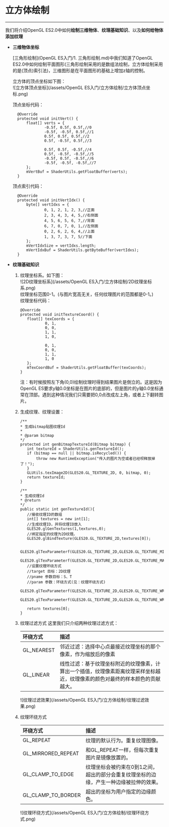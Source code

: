 # 立方体绘制

---

我们将介绍OpenGL ES2.0中如何**绘制三维物体**、**纹理基础知识**、以及**如何给物体添加纹理**

* **三维物体坐标**

  [三角形绘制](OpenGL ES入门/1. 三角形绘制.md)中我们知道了OpenGL ES2.0中如何绘制平面图形\(三角形绘制采用的是数组法绘制，立方体绘制采用的是\(顶点\)索引法\)，三维图形是在平面图形的基础上增加z轴的控制。

  立方体的顶点坐标如下图：  
    ![立方体顶点坐标](/assets/OpenGL ES入门/立方体绘制/立方体顶点坐标.png)

  顶点坐标代码：

  ```
    @Override
    protected void initVert() {
        float[] verts = {
                -0.5f, 0.5f, 0.5f,//0
                -0.5f, -0.5f, 0.5f,//1
                0.5f, 0.5f, 0.5f,//2
                0.5f, -0.5f, 0.5f,//3

                0.5f, 0.5f, -0.5f,//4
                0.5f, -0.5f, -0.5f,//5
                -0.5f, 0.5f, -0.5f,//6
                -0.5f, -0.5f, -0.5f,//7
        };
        mVertBuf = ShaderUtils.getFloatBuffer(verts);
    }
  ```

  顶点索引代码：

  ```
    @Override
    protected void initVertIdx() {
        byte[] vertIdxs = {
                0, 1, 2, 1, 2, 3,//正面
                2, 3, 4, 3, 4, 5,//右侧面
                4, 5, 6, 5, 6, 7,//背面
                6, 7, 0, 7, 0, 1,//左侧面
                0, 2, 6, 2, 6, 4,//上面
                1, 3, 7, 3, 7, 5//下面
        };
        mVertIdxSize = vertIdxs.length;
        mVertIdxBuf = ShaderUtils.getByteBuffer(vertIdxs);
    }
  ```

* **纹理基础知识**

  1. 纹理坐标系。如下图：  
     ![2D纹理坐标系](/assets/OpenGL ES入门/立方体绘制/2D纹理坐标系.png)  
     纹理坐标范围0-1。\(与图片宽高无关，任何纹理图片的范围都是0-1。\)  
     纹理坐标代码：

     ```
     @Override
     protected void initTextureCoord() {
        float[] texCoords = {
                0, 1,
                0, 0,
                1, 1,
                1, 0,

                0, 1,
                0, 0,
                1, 1,
                1, 0
        };
        mTexCoordBuf = ShaderUtils.getFloatBuffer(texCoords);
     }
     ```

     注：有时候按照左下角\(0,0\)绘制纹理时得到结果图片是倒立的。这是因为OpenGL ES要求y轴0.0坐标是在图片的底部的，但是图片的y轴0.0坐标通常在顶部。遇到这种情况我们只需要把0,0点改成左上角，或者上下翻转图片。

  2. 生成纹理、纹理设置：

     ```
     /**
     * 生成bitmap贴图纹理Id
     *
     * @param bitmap
     */
     protected int genBitmapTextureId(Bitmap bitmap) {
        int textureId = ShaderUtils.genTextureId();
        if (bitmap == null || bitmap.isRecycled()) {
            throw new RuntimeException("传入的图片为空或者已经呗释放掉了！");
        }
        GLUtils.texImage2D(GLES20.GL_TEXTURE_2D, 0, bitmap, 0);
        return textureId;
     }
     ```

     ```
     /**
     * 生成纹理Id
     * @return
     */
     public static int genTextureId(){
        //接收纹理ID的数组
        int[] textures = new int[1];
        //生成纹理ID，并将纹理ID放入
        GLES20.glGenTextures(1,textures,0);
        //绑定指定的纹理为2D纹理。
        GLES20.glBindTexture(GLES20.GL_TEXTURE_2D,textures[0]);

        GLES20.glTexParameterf(GLES20.GL_TEXTURE_2D,GLES20.GL_TEXTURE_MIN_FILTER,GLES20.GL_NEAREST);
        GLES20.glTexParameterf(GLES20.GL_TEXTURE_2D,GLES20.GL_TEXTURE_MAG_FILTER,GLES20.GL_LINEAR);
        //设置纹理环绕方式
        //target 目标：2D纹理
        //pname 参数目标：S、T
        //param 参数：环绕方式(见：纹理环绕方式)
        GLES20.glTexParameterf(GLES20.GL_TEXTURE_2D,GLES20.GL_TEXTURE_WRAP_S,GLES20.GL_CLAMP_TO_EDGE);
        GLES20.glTexParameterf(GLES20.GL_TEXTURE_2D,GLES20.GL_TEXTURE_WRAP_T,GLES20.GL_CLAMP_TO_EDGE);

        return textures[0];
     }
     ```

  3. 纹理过滤方式
     这里我们只介绍两种纹理过滤方式：
     
     | 环绕方式 | 描述 |
     | :--- | :--- |
     | GL_NEAREST | 邻近过滤：选择中心点最接近纹理坐标的那个像素，作为缩放后的像素 |
     | GL_LINEAR | 线性过滤：基于纹理坐标附近的纹理像素，计算出一个插值，纹理像素距离纹理采样坐标越近，纹理像素的颜色对最终的样本颜色的贡献越大。|
     
     ![纹理过滤效果](/assets/OpenGL ES入门/立方体绘制/纹理过滤效果.png)

  4. 纹理环绕方式

     | 环绕方式 | 描述 |
     | :--- | :--- |
     | GL\_REPEAT | 纹理的默认行为。重复纹理图像。 |
     | GL\_MIRRORED\_REPEAT | 和GL\_REPEAT一样，但每次重复图片是镜像放置的。 |
     | GL\_CLAMP\_TO\_EDGE | 纹理坐标会被约束在0到1之间，超出的部分会重复纹理坐标的边缘，产生一种边缘被拉伸的效果。 |
     | GL\_CLAMP\_TO\_BORDER | 超出的坐标为用户指定的边缘颜色。 |

     ![纹理环绕方式](/assets/OpenGL ES入门/立方体绘制/纹理环绕方式.png)



